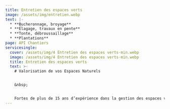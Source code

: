 ```yaml
---
title: Entretien des espaces verts
image: /assets/img/entretien.webp
text: |-
  * **Bucheronnage, broyage**
  * **Élagage, travaux en pente** 
  * **Tonte, débroussaillage** 
  * **Plantations**
page: API Chantiers
servicesingle:
  cover: /assets/img/4 Entretien des espaces verts-min.webp
  image: /assets/img/4 Entretien des espaces verts-min.webp
  title: Entretien des espaces verts
  text: >-
    # Valorisation de vos Espaces Naturels


    &nbsp;


    Fortes de plus de 15 ans d’expérience dans la gestion des espaces verts pour les collectivités, les entreprises ou les particuliers, nos équipes travaillent dans le respect des réglementations environnementales pour la mise en valeur des espaces urbains, ruraux et des milieux naturels sensibles.
---
```

